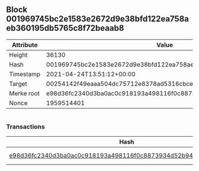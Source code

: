 ## Block 001969745bc2e1583e2672d9e38bfd122ea758aeb360195db5765c8f72beaab8

Attribute | Value
--- | ---
Height | 36130
Hash | 001969745bc2e1583e2672d9e38bfd122ea758aeb360195db5765c8f72beaab8
Timestamp | 2021-04-24T13:51:12+00:00
Target | 00254142f49eaaa504dc75712e8378ad5316cbcead634704b3734b6271167cc4
Merke root | e98d36fc2340d3ba0ac0c918193a498116f0c8873934d52b948ee0dd7756aee5
Nonce | 1959514401

```

```

### Transactions

Hash | Amount
--- | ---
[e98d36fc2340d3ba0ac0c918193a498116f0c8873934d52b948ee0dd7756aee5](e98d36fc2340d3ba0ac0c918193a498116f0c8873934d52b948ee0dd7756aee5.md) | 10.00000000 SKEPTI 
